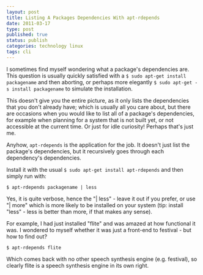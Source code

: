 ```yaml
--- 
layout: post 
title: Listing A Packages Dependencies With apt-rdepends
date: 2011-03-17
type: post 
published: true 
status: publish
categories: technology linux
tags: cli
---
```


I sometimes find myself wondering what a package's dependencies are.
This question is usually quickly satisfied with a
`$ sudo apt-get install packagename` and then aborting, or perhaps more
elegantly `$ sudo apt-get -s install packagename` to simulate the
installation.

This doesn't give you the entire picture, as it only lists the
dependencies that you don't already have; which is usually all you care
about, but there are occasions when you would like to list all of a
package's dependencies, for example when planning for a system that is
not built yet, or not accessible at the current time. Or just for idle
curiosity! Perhaps that's just me.

Anyhow, `apt-rdepends` is the application for the job. It doesn't just
list the package's dependencies, but it recursively goes through each
dependency's dependencies.

Install it with the usual `$ sudo apt-get install apt-rdepends` and then
simply run with:

    $ apt-rdepends packagename | less

Yes, it is quite verbose, hence the "| less" - leave it out if you
prefer, or use "| more" which is more likely to be installed on your
system (tip: install "less" - less is better than more, if that makes
any sense).

For example, I had just installed "flite" and was amazed at how
functional it was. I wondered to myself whether it was just a front-end
to festival - but how to find out?

    $ apt-rdepends flite

Which comes back with no other speech synthesis engine (e.g. festival),
so clearly flite is a speech synthesis engine in its own right.

